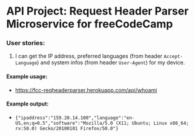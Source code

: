 # API Project: Request Header Parser Microservice for freeCodeCamp

### User stories:

1.  I can get the IP address, preferred languages (from header `Accept-Language`) and system infos (from header `User-Agent`) for my device.

#### Example usage:

- https://fcc-reqheaderparser.herokuapp.com/api/whoami

#### Example output:

- `{"ipaddress":"159.20.14.100","language":"en-US,en;q=0.5","software":"Mozilla/5.0 (X11; Ubuntu; Linux x86_64; rv:50.0) Gecko/20100101 Firefox/50.0"}`
